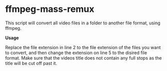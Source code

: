 # ffmpeg-mass-remux
This script will convert all video files in a folder to another file format, using ffmpeg.

**Usage**

Replace the file extension in line 2 to the file extension of the files you want to convert, and then change the extension on line 5 to the disired file format.
Make sure that the videos title does not contain any full stops as the title will be cut off past it.
